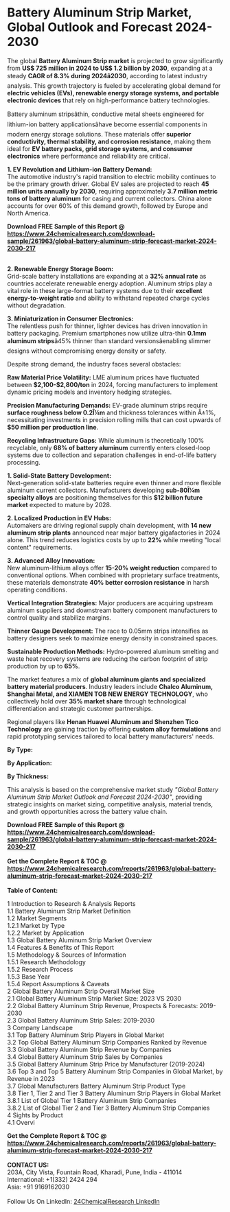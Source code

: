 <h1>Battery Aluminum Strip Market, Global Outlook and Forecast 2024-2030</h1><p>The global <strong>Battery Aluminum Strip market</strong> is projected to grow significantly from <strong>US$ 725 million in 2024 to US$ 1.2 billion by 2030</strong>, expanding at a steady <strong>CAGR of 8.3% during 2024â2030</strong>, according to latest industry analysis. This growth trajectory is fueled by accelerating global demand for <strong>electric vehicles (EVs), renewable energy storage systems, and portable electronic devices</strong> that rely on high-performance battery technologies.</p><p>Battery aluminum stripsâthin, conductive metal sheets engineered for lithium-ion battery applicationsâhave become essential components in modern energy storage solutions. These materials offer <strong>superior conductivity, thermal stability, and corrosion resistance</strong>, making them ideal for <strong>EV battery packs, grid storage systems, and consumer electronics</strong> where performance and reliability are critical.</p><p><strong>1. EV Revolution and Lithium-ion Battery Demand:</strong><br>
The automotive industry's rapid transition to electric mobility continues to be the primary growth driver. Global EV sales are projected to reach <strong>45 million units annually by 2030</strong>, requiring approximately <strong>3.7 million metric tons of battery aluminum</strong> for casing and current collectors. China alone accounts for over 60% of this demand growth, followed by Europe and North America.</p><div><b>Download FREE Sample of this Report @ 
            <a href="https://www.24chemicalresearch.com/download-sample/261963/global-battery-aluminum-strip-forecast-market-2024-2030-217">
            https://www.24chemicalresearch.com/download-sample/261963/global-battery-aluminum-strip-forecast-market-2024-2030-217</a></b></div><br><p><strong>2. Renewable Energy Storage Boom:</strong><br>
Grid-scale battery installations are expanding at a <strong>32% annual rate</strong> as countries accelerate renewable energy adoption. Aluminum strips play a vital role in these large-format battery systems due to their <strong>excellent energy-to-weight ratio</strong> and ability to withstand repeated charge cycles without degradation.</p><p><strong>3. Miniaturization in Consumer Electronics:</strong><br>
The relentless push for thinner, lighter devices has driven innovation in battery packaging. Premium smartphones now utilize ultra-thin <strong>0.1mm aluminum strips</strong>â45% thinner than standard versionsâenabling slimmer designs without compromising energy density or safety.</p><p>Despite strong demand, the industry faces several obstacles:</p><p><strong>Raw Material Price Volatility:</strong> LME aluminum prices have fluctuated between <strong>$2,100-$2,800/ton</strong> in 2024, forcing manufacturers to implement dynamic pricing models and inventory hedging strategies.</p><p><strong>Precision Manufacturing Demands:</strong> EV-grade aluminum strips require <strong>surface roughness below 0.2Î¼m</strong> and thickness tolerances within Â±1%, necessitating investments in precision rolling mills that can cost upwards of <strong>$50 million per production line</strong>.</p><p><strong>Recycling Infrastructure Gaps:</strong> While aluminum is theoretically 100% recyclable, only <strong>68% of battery aluminum</strong> currently enters closed-loop systems due to collection and separation challenges in end-of-life battery processing.</p><p><strong>1. Solid-State Battery Development:</strong><br>
Next-generation solid-state batteries require even thinner and more flexible aluminum current collectors. Manufacturers developing <strong>sub-80Î¼m specialty alloys</strong> are positioning themselves for this <strong>$12 billion future market</strong> expected to mature by 2028.</p><p><strong>2. Localized Production in EV Hubs:</strong><br>
Automakers are driving regional supply chain development, with <strong>14 new aluminum strip plants</strong> announced near major battery gigafactories in 2024 alone. This trend reduces logistics costs by up to <strong>22%</strong> while meeting "local content" requirements.</p><p><strong>3. Advanced Alloy Innovation:</strong><br>
New aluminum-lithium alloys offer <strong>15-20% weight reduction</strong> compared to conventional options. When combined with proprietary surface treatments, these materials demonstrate <strong>40% better corrosion resistance</strong> in harsh operating conditions.</p><p><strong>Vertical Integration Strategies:</strong> Major producers are acquiring upstream aluminum suppliers and downstream battery component manufacturers to control quality and stabilize margins.</p><p><strong>Thinner Gauge Development:</strong> The race to 0.05mm strips intensifies as battery designers seek to maximize energy density in constrained spaces.</p><p><strong>Sustainable Production Methods:</strong> Hydro-powered aluminum smelting and waste heat recovery systems are reducing the carbon footprint of strip production by up to <strong>65%</strong>.</p><p>The market features a mix of <strong>global aluminum giants and specialized battery material producers</strong>. Industry leaders include <strong>Chalco Aluminum, Shanghai Metal, and XIAMEN TOB NEW ENERGY TECHNOLOGY</strong>, who collectively hold over <strong>35% market share</strong> through technological differentiation and strategic customer partnerships.</p><p>Regional players like <strong>Henan Huawei Aluminum and Shenzhen Tico Technology</strong> are gaining traction by offering <strong>custom alloy formulations</strong> and rapid prototyping services tailored to local battery manufacturers' needs.</p><p><strong>By Type:</strong></p><p><strong>By Application:</strong></p><p><strong>By Thickness:</strong></p><p>This analysis is based on the comprehensive market study <em>"Global Battery Aluminum Strip Market Outlook and Forecast 2024-2030"</em>, providing strategic insights on market sizing, competitive analysis, material trends, and growth opportunities across the battery value chain.</p><div><b>Download FREE Sample of this Report @ 
            <a href="https://www.24chemicalresearch.com/download-sample/261963/global-battery-aluminum-strip-forecast-market-2024-2030-217">
            https://www.24chemicalresearch.com/download-sample/261963/global-battery-aluminum-strip-forecast-market-2024-2030-217</a></b></div><br><div><b>Get the Complete Report & TOC @ 
            <a href="https://www.24chemicalresearch.com/reports/261963/global-battery-aluminum-strip-forecast-market-2024-2030-217">
            https://www.24chemicalresearch.com/reports/261963/global-battery-aluminum-strip-forecast-market-2024-2030-217</a></b></div><br>
            <b>Table of Content:</b><p>1 Introduction to Research & Analysis Reports<br />
    1.1 Battery Aluminum Strip Market Definition<br />
    1.2 Market Segments<br />
        1.2.1 Market by Type<br />
        1.2.2 Market by Application<br />
    1.3 Global Battery Aluminum Strip Market Overview<br />
    1.4 Features & Benefits of This Report<br />
    1.5 Methodology & Sources of Information<br />
        1.5.1 Research Methodology<br />
        1.5.2 Research Process<br />
        1.5.3 Base Year<br />
        1.5.4 Report Assumptions & Caveats<br />
2 Global Battery Aluminum Strip Overall Market Size<br />
    2.1 Global Battery Aluminum Strip Market Size: 2023 VS 2030<br />
    2.2 Global Battery Aluminum Strip Revenue, Prospects & Forecasts: 2019-2030<br />
    2.3 Global Battery Aluminum Strip Sales: 2019-2030<br />
3 Company Landscape<br />
    3.1 Top Battery Aluminum Strip Players in Global Market<br />
    3.2 Top Global Battery Aluminum Strip Companies Ranked by Revenue<br />
    3.3 Global Battery Aluminum Strip Revenue by Companies<br />
    3.4 Global Battery Aluminum Strip Sales by Companies<br />
    3.5 Global Battery Aluminum Strip Price by Manufacturer (2019-2024)<br />
    3.6 Top 3 and Top 5 Battery Aluminum Strip Companies in Global Market, by Revenue in 2023<br />
    3.7 Global Manufacturers Battery Aluminum Strip Product Type<br />
    3.8 Tier 1, Tier 2 and Tier 3 Battery Aluminum Strip Players in Global Market<br />
        3.8.1 List of Global Tier 1 Battery Aluminum Strip Companies<br />
        3.8.2 List of Global Tier 2 and Tier 3 Battery Aluminum Strip Companies<br />
4 Sights by Product<br />
    4.1 Overvi</p><div><b>Get the Complete Report & TOC @ 
            <a href="https://www.24chemicalresearch.com/reports/261963/global-battery-aluminum-strip-forecast-market-2024-2030-217">
            https://www.24chemicalresearch.com/reports/261963/global-battery-aluminum-strip-forecast-market-2024-2030-217</a></b></div><br><b>CONTACT US:</b><br>
            203A, City Vista, Fountain Road, Kharadi, Pune, India - 411014<br>
            International: +1(332) 2424 294<br>
            Asia: +91 9169162030 <br><br>
            Follow Us On LinkedIn: <a href="https://www.linkedin.com/company/24chemicalresearch/">24ChemicalResearch LinkedIn</a>